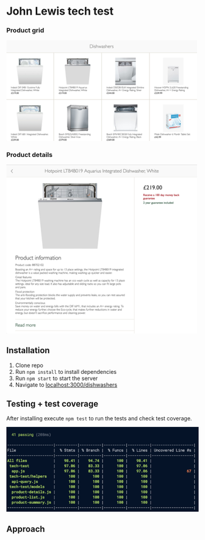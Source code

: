 # John Lewis tech test

### Product grid
<img src="images/product-grid.png" width=500>

### Product details
<img src="images/product-details.png" width=500>

## Installation

1. Clone repo
2. Run `npm install` to install dependencies
3. Run `npm start` to start the server
4. Navigate to <localhost:3000/dishwashers>

## Testing + test coverage

After installing execute `npm test` to run the tests and check test coverage.

<img src="images/tests-and-test-coverage.png">

## Approach
